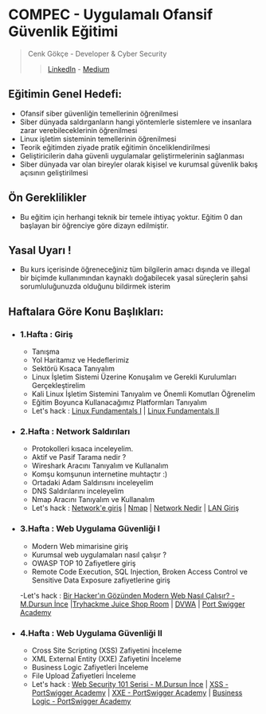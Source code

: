 # COMPEC - Uygulamalı Ofansif Güvenlik Eğitimi
> Cenk Gökçe - Developer & Cyber Security 
> > [LinkedIn](https://www.linkedin.com/in/cenk-gokce-345b88190)  - [Medium](https://cnkgkce.medium.com/)

## Eğitimin Genel Hedefi:
* Ofansif siber güvenliğin temellerinin öğrenilmesi
* Siber dünyada saldırganların hangi yöntemlerle sistemlere ve insanlara zarar verebileceklerinin öğrenilmesi
* Linux işletim sisteminin temellerinin öğrenilmesi
* Teorik eğitimden ziyade pratik eğitimin önceliklendirilmesi
* Geliştiricilerin daha güvenli uygulamalar geliştirmelerinin sağlanması
* Siber dünyada var olan bireyler olarak kişisel ve kurumsal güvenlik bakış açısının geliştirilmesi

## Ön Gereklilikler
* Bu eğitim için herhangi teknik bir temele ihtiyaç yoktur. Eğitim 0 dan başlayan bir öğrenciye göre dizayn edilmiştir.

## Yasal Uyarı !
* Bu kurs içerisinde öğreneceğiniz tüm bilgilerin amacı dışında ve illegal bir biçimde kullanımından kaynaklı doğabilecek yasal süreçlerin şahsi sorumluluğunuzda olduğunu bildirmek isterim

## Haftalara Göre Konu Başlıkları:
- ### 1.Hafta : Giriş
    - Tanışma
    - Yol Haritamız ve Hedeflerimiz
    - Sektörü Kısaca Tanıyalım
    - Linux İşletim Sistemi Üzerine Konuşalım ve Gerekli Kurulumları Gerçekleştirelim
    - Kali Linux İşletim Sistemini Tanıyalım ve Önemli Komutları Öğrenelim
    - Eğitim Boyunca Kullanacağımız Platformları Tanıyalım
    - Let's hack : [Linux Fundamentals I](https://tryhackme.com/room/linuxfundamentalspart1) | [Linux Fundamentals II](https://tryhackme.com/room/linuxfundamentalspart2)

- ### 2.Hafta : Network Saldırıları
    - Protokolleri kısaca inceleyelim.
    - Aktif ve Pasif Tarama nedir ?
    - Wireshark Aracını Tanıyalım ve Kullanalım
    - Komşu komşunun internetine muhtaçtır :)
    - Ortadaki Adam Saldırısını inceleyelim
    - DNS Saldırılarını inceleyelim
    - Nmap Aracını Tanıyalım ve Kullanalım
    - Let's hack : [Network'e giriş](https://tryhackme.com/room/introtonetworking) | [Nmap](https://tryhackme.com/room/furthernmap) | [Network Nedir](https://tryhackme.com/room/whatisnetworking) | [LAN Giriş](https://tryhackme.com/room/introtolan)


- ### 3.Hafta : Web Uygulama Güvenliği I
    - Modern Web mimarisine giriş
    - Kurumsal web uygulamaları nasıl çalışır ?
    - OWASP TOP 10 Zafiyetlere giriş 
    - Remote Code Execution, SQL Injection, Broken Access Control ve Sensitive Data Exposure zafiyetlerine giriş
    
    -Let's hack : [Bir Hacker'ın Gözünden Modern Web Nasıl Çalışır? - M.Dursun İnce](https://www.youtube.com/watch?v=3AgDSw0I89A&t=6793s) |[Tryhackme Juice Shop Room](https://tryhackme.com/room/owaspjuiceshop) | [DVWA](https://tryhackme.com/room/dvwa) | [Port Swigger Academy](https://portswigger.net/web-security/dashboard)

- ### 4.Hafta : Web Uygulama Güvenliği II
    - Cross Site Scripting (XSS) Zafiyetini İnceleme
    - XML External Entity (XXE) Zafiyetini İnceleme
    - Business Logic Zafiyetleri İnceleme
    - File Upload Zafiyetleri İnceleme
    - Let's hack : [Web Security 101 Serisi - M.Dursun İnce](https://www.youtube.com/watch?v=WtHnT73NaaQ&list=PLwP4ObPL5GY940XhCtAykxLxLEOKCu0nT) | [XSS - PortSwigger Academy](https://portswigger.net/web-security/cross-site-scripting) | [XXE - PortSwigger Academy](https://portswigger.net/web-security/xxe) | [Business Logic - PortSwigger Academy](https://portswigger.net/web-security/logic-flaws)
